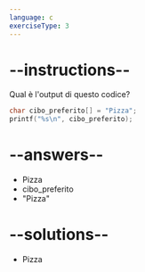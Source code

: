```yaml
---
language: c
exerciseType: 3
---
```


# --instructions--

Qual è l'output di questo codice?
```c
char cibo_preferito[] = "Pizza";
printf("%s\n", cibo_preferito);
```

# --answers--

- Pizza
- cibo_preferito
- "Pizza"

# --solutions--

- Pizza
